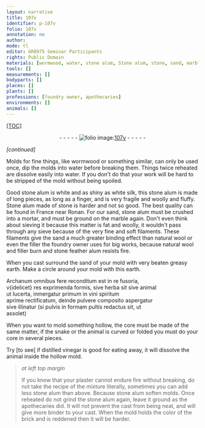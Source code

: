 ```yaml
---
layout: narrative
title: 107v
identifier: p-107v
folio: 107v
annotation: no
author:
mode: tl
editor: GR8975 Seminar Participants
rights: Public Domain
materials: [wormwood, water, stone alum, Stone alum, stone, sand, marble, wool, filler, stone feather alum, earth, herba, animal, lucerta, vini spiritum, vinegar, plaster]
tools: []
measurements: []
bodyparts: []
places: []
plants: []
professions: [foundry owner, apothecaries]
environments: []
animals: []
---
```


<p><a href="{{ site.baseurl }}/diplomatic/">[TOC]</a></p><div class="folio" align="center">- - - - - <a href="http://gallica.bnf.fr/ark:/12148/btv1b10500001g/f220.image" target="_blank"><img src="https://cu-mkp.github.io/2017-workshop-edition/assets/photo-icon.png" alt="folio image: " style="display:inline-block; margin-bottom:-3px;"/>107v</a> - - - - - </div>  
 
*[continued]*
 
Molds for fine things, like <span class="m">wormwood</span> or something similar, can only be used once, dip the molds into <span class="m">water</span> before breaking them. Things twice reheated are dissolve easily into <span class="m">water</span>. If you don't do that your work will be hard to be stripped of the mold without being spoiled.
 
Good <span class="m">stone alum</span> is white and as shiny as white silk, this <span class="m">stone alum</span> is made of long pieces, as long as a finger, and is very fragile and woolly and fluffy. <span class="m">Stone alum</span> made of <span class="m">stone</span> is harder and not so good. The best quality can be found in France near Ronan. For our <span class="m">sand</span>, <span class="m">stone alum</span> must be crushed into a mortar, and must be ground on the <span class="m">marble</span> again. Don't even think about sieving it because this matter is fat and woolly, it wouldn't pass through any sieve because of the very fine and soft filaments. These filaments give the <span class="m">sand</span> a much greater binding effect than natural <span class="m">wool</span> or even the <span class="m">filler</span> the <span class="pro">foundry owner</span> uses for big works, because natural <span class="m">wool</span> and <span class="m">filler</span> burn and <span class="m">stone feather alum</span> resists fire.
 
When you cast surround the <span class="m">sand</span> of your mold with very beaten greasy <span class="m">earth</span>. Make a circle around your mold with this <span class="m">earth</span>.
 
Archanum omnibus fere reconditum est in re fusoria,<br/> v{idelicet} res exprimenda formis, sive <span class="m">herba</span> sit sive <span class="m">animal</span><br/> ut <span class="m">lucerta</span>, inmergatur primum in <span class="m">vini spiritum</span><br/> aprime rectificatum, deinde pulvere composito aspergatur<br/> sive illinatur (si pulvis in formam pultis redactus sit, ut<br/> assolet)
 
When you want to mold something hollow, the core must be made of the same matter, if the snake or the animal is curved or folded you must do your core in several pieces.
 
Try [to see] if distilled <span class="m">vinegar</span> is good for eating away, it will dissolve the <span class="m">animal</span> inside the hollow mold.
 
> *at left top margin*
> 
> 
>   If you know that your <span class="m">plaster</span> cannot endure fire without breaking, do not take the recipe of the mixture literally, sometimes you can add less <span class="m">stone alum</span> than above. Because <span class="m">stone alum</span> soften molds. Once reheated do not grind the <span class="m">stone alum</span> again, leave it ground as the <span class="pro">apothecaries</span> did. It will not prevent the cast from being neat, and will give more binder to your cast. When the mold holds the color of the brick and is reddened then it will be harder.
 
